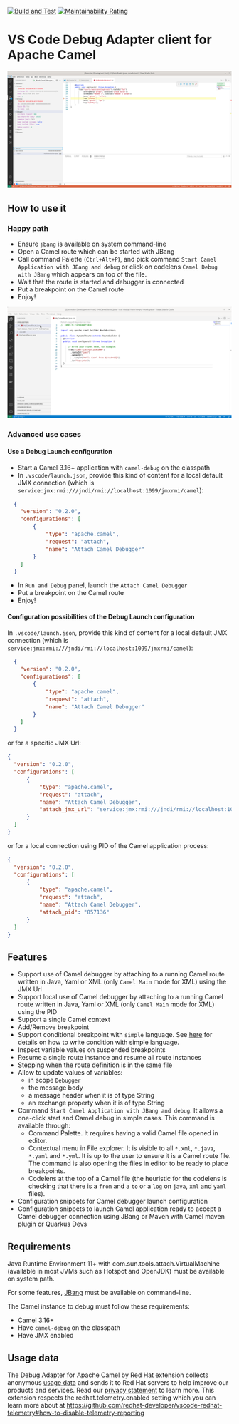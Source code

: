 [![Build and Test](https://github.com/camel-tooling/camel-dap-client-vscode/actions/workflows/ci.yaml/badge.svg)](https://github.com/camel-tooling/camel-dap-client-vscode/actions/workflows/ci.yaml)
[![Maintainability Rating](https://sonarcloud.io/api/project_badges/measure?project=camel-tooling_camel-dap-client-vscode&metric=sqale_rating)](https://sonarcloud.io/summary/new_code?id=camel-tooling_camel-dap-client-vscode)

# VS Code Debug Adapter client for Apache Camel

![A breakpoint hit on a Camel route endpoint and the variables displayed](./docs/images/breakpoint.png)

## How to use it

### Happy path

- Ensure `jbang` is available on system command-line
- Open a Camel route which can be started with JBang
- Call command Palette (`Ctrl+Alt+P`), and pick command `Start Camel Application with JBang and debug` or click on codelens `Camel Debug with JBang` which appears on top of the file.
- Wait that the route is started and debugger is connected
- Put a breakpoint on the Camel route
- Enjoy!

![Happy path to start and debug Camel route](./docs/images/singleClickCamelDebugWithJBangWithoutVSCodeConfiguration.gif)

### Advanced use cases

#### Use a Debug Launch configuration

- Start a Camel 3.16+ application with `camel-debug` on the classpath
- In `.vscode/launch.json`, provide this kind of content for a local default JMX connection (which is `service:jmx:rmi:///jndi/rmi://localhost:1099/jmxrmi/camel`):

```json
  {
	"version": "0.2.0",
	"configurations": [
		{
			"type": "apache.camel",
			"request": "attach",
			"name": "Attach Camel Debugger"
		}
	]
  }
  ```
- In `Run and Debug` panel, launch the `Attach Camel Debugger`
- Put a breakpoint on the Camel route
- Enjoy!

#### Configuration possibilities of the Debug Launch configuration

In `.vscode/launch.json`, provide this kind of content for a local default JMX connection (which is `service:jmx:rmi:///jndi/rmi://localhost:1099/jmxrmi/camel`):

```json
  {
	"version": "0.2.0",
	"configurations": [
		{
			"type": "apache.camel",
			"request": "attach",
			"name": "Attach Camel Debugger"
		}
	]
  }
  ```
or for a specific JMX Url:
  ```json
  {
	"version": "0.2.0",
	"configurations": [
		{
			"type": "apache.camel",
			"request": "attach",
			"name": "Attach Camel Debugger",
			"attach_jmx_url": "service:jmx:rmi:///jndi/rmi://localhost:1099/jmxrmi/camel"
		}
	]
  }
  ```
or for a local connection using PID of the Camel application process:
  ```json
  {
	"version": "0.2.0",
	"configurations": [
		{
			"type": "apache.camel",
			"request": "attach",
			"name": "Attach Camel Debugger",
			"attach_pid": "857136"
		}
	]
  }
  ```

## Features

- Support use of Camel debugger by attaching to a running Camel route written in Java, Yaml or XML (only `Camel Main` mode for XML) using the JMX Url
- Support local use of Camel debugger by attaching to a running Camel route written in Java, Yaml or XML (only `Camel Main` mode for XML) using the PID
- Support a single Camel context
- Add/Remove breakpoint
- Support conditional breakpoint with `simple` language. See [here](https://camel.apache.org/components/latest/languages/simple-language.html) for details on how to write condition with simple language.
- Inspect variable values on suspended breakpoints
- Resume a single route instance and resume all route instances
- Stepping when the route definition is in the same file
- Allow to update values of variables:
  - in scope `Debugger`
  - the message body
  - a message header when it is of type String
  - an exchange property when it is of type String
- Command `Start Camel Application with JBang and debug`. It allows a one-click start and Camel debug in simple cases. This command is available through:
  - Command Palette. It requires having a valid Camel file opened in editor.
  - Contextual menu in File explorer. It is visible to all `*.xml`, `*.java`, `*.yaml` and `*.yml`. It is up to the user to ensure it is a Camel route file. The command is also opening the files in editor to be ready to place breakpoints.
  - Codelens at the top of a Camel file (the heuristic for the codelens is checking that there is a `from` and a `to` or a `log` on `java`, `xml` and `yaml` files).
- Configuration snippets for Camel debugger launch configuration
- Configuration snippets to launch Camel application ready to accept a Camel debugger connection using JBang or Maven with Camel maven plugin or Quarkus Devs

## Requirements

Java Runtime Environment 11+ with com.sun.tools.attach.VirtualMachine (available in most JVMs such as Hotspot and OpenJDK) must be available on system path.

For some features, [JBang](https://www.jbang.dev/) must be available on command-line.

The Camel instance to debug must follow these requirements:
  - Camel 3.16+
  - Have `camel-debug` on the classpath
  - Have JMX enabled

## Usage data

The Debug Adapter for Apache Camel by Red Hat extension collects anonymous [usage data](USAGE_DATA.md) and sends it to Red Hat servers to help improve our products and services. Read our [privacy statement](https://developers.redhat.com/article/tool-data-collection) to learn more. This extension respects the redhat.telemetry.enabled setting which you can learn more about at https://github.com/redhat-developer/vscode-redhat-telemetry#how-to-disable-telemetry-reporting
